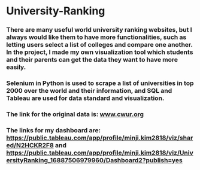 # University-Ranking

### There are many useful world university ranking websites, but I always would like them to have more functionalities, such as letting users select a list of colleges and compare one another. In the project, I made my own visualization tool which students and their parents can get the data they want to have more easily.
### Selenium in Python is used to scrape a list of universities in top 2000 over the world and their information, and SQL and Tableau are used for data standard and visualization. 
### The link for the original data is: www.cwur.org
### The links for my dashboard are: https://public.tableau.com/app/profile/minji.kim2818/viz/shared/N2HCKR2F8 and https://public.tableau.com/app/profile/minji.kim2818/viz/UniversityRanking_16887506979960/Dashboard2?publish=yes

